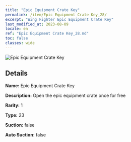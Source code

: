 ```yaml
---
title: "Epic Equipment Crate Key"
permalink: /item/Epic Equipment Crate Key_28/
excerpt: "Wing Fighter Epic Equipment Crate Key"
last_modified_at: 2023-08-09
locale: en
ref: "Epic Equipment Crate Key_28.md"
toc: false
classes: wide
---
```



 ![Epic Equipment Crate Key](/images/item/Epic_Equipment_Crate_Key_p.png)



## Details

 **Name:** Epic Equipment Crate Key 

 **Description:** Open the epic equipment crate once for free

 **Rarity:** 1 

 **Type:** 23 

 **Suction:** false 

 **Auto Suction:** false 


